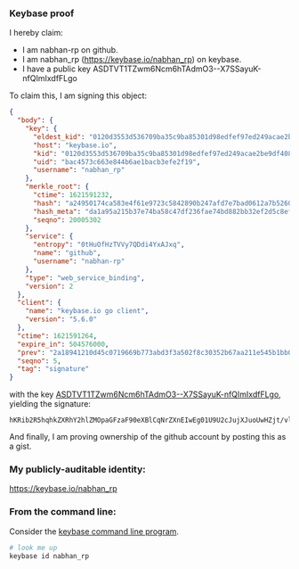 ### Keybase proof

I hereby claim:

  * I am nabhan-rp on github.
  * I am nabhan_rp (https://keybase.io/nabhan_rp) on keybase.
  * I have a public key ASDTVT1TZwm6Ncm6hTAdmO3--X7SSayuK-nfQImIxdfFLgo

To claim this, I am signing this object:

```json
{
  "body": {
    "key": {
      "eldest_kid": "0120d3553d536709ba35c9ba85301d98edfef97ed249acae2be9df408988c5d7c52e0a",
      "host": "keybase.io",
      "kid": "0120d3553d536709ba35c9ba85301d98edfef97ed249acae2be9df408988c5d7c52e0a",
      "uid": "bac4573c663e844b6ae1bacb3efe2f19",
      "username": "nabhan_rp"
    },
    "merkle_root": {
      "ctime": 1621591232,
      "hash": "a24950174ca583e4f61e9723c5842890b247afd7e7bad0612a7b52601b2d6beeb13d298f2d357a1d0ab2bb3002e29a697d808544f52f09ec36f97ceed898fc43",
      "hash_meta": "da1a95a215b37e74ba58c47df236fae74bd882bb32ef2d5c8effb226268dd93b",
      "seqno": 20005302
    },
    "service": {
      "entropy": "0tHuOfHzTVVy7QDdi4YxAJxq",
      "name": "github",
      "username": "nabhan-rp"
    },
    "type": "web_service_binding",
    "version": 2
  },
  "client": {
    "name": "keybase.io go client",
    "version": "5.6.0"
  },
  "ctime": 1621591264,
  "expire_in": 504576000,
  "prev": "2a18941210d45c0719669b773abd3f3a502f8c30352b67aa211e545b1bb0b66b",
  "seqno": 5,
  "tag": "signature"
}
```

with the key [ASDTVT1TZwm6Ncm6hTAdmO3--X7SSayuK-nfQImIxdfFLgo](https://keybase.io/nabhan_rp), yielding the signature:

```
hKRib2R5hqhkZXRhY2hlZMOpaGFzaF90eXBlCqNrZXnEIwEg01U9U2cJujXJuoUwHZjt/vl+0kmsrivp30CJiMXXxS4Kp3BheWxvYWTESpcCBcQgKhiUEhDUXAcZZpt3Or0/OlAvjDA1K2eqIR5UWxuwtmvEIDK6OMd7mlA5/bi3F6Kmaa/mw6YvuF25Gzrta3U/CDnTAgHCo3NpZ8RAIqNPrkQABVJrPECEYDtmHzcXNKTIsX+KKwWdxTVyaG0m8MIsNpTC/bmufXekZB8fYZtI/lxI4J+GOaq10stQCahzaWdfdHlwZSCkaGFzaIKkdHlwZQildmFsdWXEIHtMxN1XprrHj/ix6Ceucufod27QOqLZ5ov/JfKo3Ym4o3RhZ80CAqd2ZXJzaW9uAQ==

```

And finally, I am proving ownership of the github account by posting this as a gist.

### My publicly-auditable identity:

https://keybase.io/nabhan_rp

### From the command line:

Consider the [keybase command line program](https://keybase.io/download).

```bash
# look me up
keybase id nabhan_rp
```
